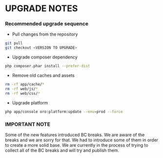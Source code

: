 UPGRADE NOTES
=======================

### Recommended upgrade sequence

  * Pull changes from the repository
```bash
git pull
git checkout <VERSION TO UPGRADE>
```
  * Upgrade composer dependency
```bash
php composer.phar install --prefer-dist
```
  * Remove old caches and assets
```bash
rm -rf app/cache/*
rm -rf web/js/*
rm -rf web/css/*
```
  * Upgrade platform
```bash
php app/console oro:platform:update --env=prod --force
```

### IMPORTANT NOTE
Some of the new features introduced BC breaks. We are aware of the breaks and we are sorry for that. We had to introduce some of them in order to create a more solid base.
We are currently in the process of trying to collect all of the BC breaks and will try and publish them.